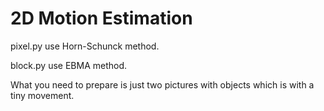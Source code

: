 # 2D Motion Estimation

pixel.py use Horn-Schunck method.

block.py use EBMA method.

What you need to prepare is just two pictures with objects which is with a tiny movement.
